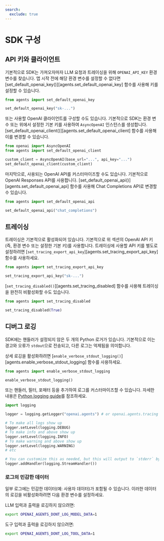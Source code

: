 ```yaml
---
search:
  exclude: true
---
```

# SDK 구성

## API 키와 클라이언트

기본적으로 SDK는 가져오자마자 LLM 요청과 트레이싱을 위해 `OPENAI_API_KEY` 환경 변수를 찾습니다. 앱 시작 전에 해당 환경 변수를 설정할 수 없다면 [set_default_openai_key()][agents.set_default_openai_key] 함수를 사용해 키를 설정할 수 있습니다.

```python
from agents import set_default_openai_key

set_default_openai_key("sk-...")
```

또는 사용할 OpenAI 클라이언트를 구성할 수도 있습니다. 기본적으로 SDK는 환경 변수 또는 위에서 설정한 기본 키를 사용하여 `AsyncOpenAI` 인스턴스를 생성합니다. [set_default_openai_client()][agents.set_default_openai_client] 함수를 사용해 이를 변경할 수 있습니다.

```python
from openai import AsyncOpenAI
from agents import set_default_openai_client

custom_client = AsyncOpenAI(base_url="...", api_key="...")
set_default_openai_client(custom_client)
```

마지막으로, 사용되는 OpenAI API를 커스터마이즈할 수도 있습니다. 기본적으로 OpenAI Responses API를 사용합니다. [set_default_openai_api()][agents.set_default_openai_api] 함수를 사용해 Chat Completions API로 변경할 수 있습니다.

```python
from agents import set_default_openai_api

set_default_openai_api("chat_completions")
```

## 트레이싱

트레이싱은 기본적으로 활성화되어 있습니다. 기본적으로 위 섹션의 OpenAI API 키(즉, 환경 변수 또는 설정한 기본 키)를 사용합니다. 트레이싱에 사용할 API 키를 별도로 설정하려면 [`set_tracing_export_api_key`][agents.set_tracing_export_api_key] 함수를 사용하세요.

```python
from agents import set_tracing_export_api_key

set_tracing_export_api_key("sk-...")
```

[`set_tracing_disabled()`][agents.set_tracing_disabled] 함수를 사용해 트레이싱을 완전히 비활성화할 수도 있습니다.

```python
from agents import set_tracing_disabled

set_tracing_disabled(True)
```

## 디버그 로깅

SDK에는 핸들러가 설정되지 않은 두 개의 Python 로거가 있습니다. 기본적으로 이는 경고와 오류가 `stdout`으로 전송되고, 다른 로그는 억제됨을 의미합니다.

상세 로깅을 활성화하려면 [`enable_verbose_stdout_logging()`][agents.enable_verbose_stdout_logging] 함수를 사용하세요.

```python
from agents import enable_verbose_stdout_logging

enable_verbose_stdout_logging()
```

또는 핸들러, 필터, 포매터 등을 추가하여 로그를 커스터마이즈할 수 있습니다. 자세한 내용은 [Python logging guide](https://docs.python.org/3/howto/logging.html)를 참조하세요.

```python
import logging

logger = logging.getLogger("openai.agents") # or openai.agents.tracing for the Tracing logger

# To make all logs show up
logger.setLevel(logging.DEBUG)
# To make info and above show up
logger.setLevel(logging.INFO)
# To make warning and above show up
logger.setLevel(logging.WARNING)
# etc

# You can customize this as needed, but this will output to `stderr` by default
logger.addHandler(logging.StreamHandler())
```

### 로그의 민감한 데이터

일부 로그에는 민감한 데이터(예: 사용자 데이터)가 포함될 수 있습니다. 이러한 데이터의 로깅을 비활성화하려면 다음 환경 변수를 설정하세요.

LLM 입력과 출력을 로깅하지 않으려면:

```bash
export OPENAI_AGENTS_DONT_LOG_MODEL_DATA=1
```

도구 입력과 출력을 로깅하지 않으려면:

```bash
export OPENAI_AGENTS_DONT_LOG_TOOL_DATA=1
```